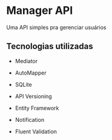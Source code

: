 # Manager API

Uma API simples pra gerenciar usuários

## Tecnologias utilizadas

- Mediator

- AutoMapper

- SQLite

- API Versioning 

- Entity Framework

- Notification

- Fluent Validation